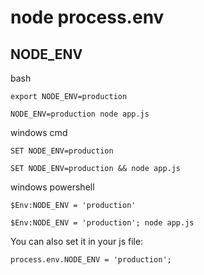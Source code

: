 # node process.env

## NODE_ENV

bash

```
export NODE_ENV=production
```

```
NODE_ENV=production node app.js
```

windows cmd

```
SET NODE_ENV=production
```

```
SET NODE_ENV=production && node app.js
```

windows powershell

```
$Env:NODE_ENV = 'production'
```

```
$Env:NODE_ENV = 'production'; node app.js
```

You can also set it in your js file:

```
process.env.NODE_ENV = 'production';
```